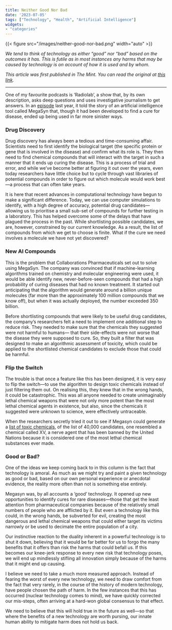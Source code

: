 ```yaml
---
title: Neither Good Nor Bad
date: '2023-07-05'
tags: ["Technology", "Health", "Artificial Intelligence"]
widgets: 
- "categories"
---
```


{{< figure src="/images/neither-good-nor-bad.png" width="auto" >}}

*We tend to think of technology as either “good” nor “bad” based on the outcomes it has. This is futile as in most instances any harms that may be caused by technology is on account of how it is used and by whom.*

<!--more-->
*This article was first published in The Mint. You can read the original at [this link](https://www.livemint.com/opinion/online-views/even-health-ai-can-be-risky-but-innovation-must-win-11688483670606.html).*

---

One of my favourite podcasts is ‘Radiolab’, a show that, by its own description, asks deep questions and uses investigative journalism to get answers. In an [episode](https://www.radiolab.org/podcast/40000-recipes-murder/transcript) last year, it told the story of an artificial intelligence tool called MegaSyn that, though it had been developed to find a cure for disease, ended up being used in far more sinister ways.

### Drug Discovery

Drug discovery has always been a tedious and time-consuming affair. Scientists need to first identify the biological target (the specific protein or gene that is involved in the disease) and confirm what its role is. They then need to find chemical compounds that will interact with the target in such a manner that it ends up curing the disease. This is a process of trial and error, and while we’ve become better at figuring it out over the years, even today researchers have little choice but to cycle through vast libraries of potential compounds in order to figure out which molecule would work best—a process that can often take years.

It is here that recent advances in computational technology have begun to make a significant difference. Today, we can use computer simulations to identify, with a high degree of accuracy, potential drug candidates—allowing us to prioritise a small sub-set of compounds for further testing in a laboratory. This has helped overcome some of the delays that have plagued the process in the past. While shortlisting possible candidates, we are, however, constrained by our current knowledge. As a result, the list of compounds from which we get to choose is finite. What if the cure we need involves a molecule we have not yet discovered?

### New AI Compounds

This is the problem that Collaborations Pharmaceuticals set out to solve using MegaSyn. The company was convinced that if machine-learning algorithms trained on chemistry and molecular engineering were used, it would be able identify new, never-before-seen compounds that had a high probability of curing diseases that had no known treatment. It started out anticipating that the algorithm would generate around a billion unique molecules (far more than the approximately 100 million compounds that we know off), but when it was actually deployed, the number exceeded 350 billion.

Before shortlisting compounds that were likely to be useful drug candidates, the company’s researchers felt a need to implement one additional step to reduce risk. They needed to make sure that the chemicals they suggested were not harmful to humans— that their side-effects were not worse that the disease they were supposed to cure. So, they built a filter that was designed to make an algorithmic assessment of toxicity, which could be applied to the shortlisted chemical candidates to exclude those that could be harmful.

### Flip the Switch

The trouble is that once a feature like this has been designed, it is very easy to flip the switch—to use the algorithm to design toxic chemicals instead of just filtering them out. On realising this, they knew that in the wrong hands, it could be catastrophic. This was all anyone needed to create unimaginably lethal chemical weapons that were not only more potent than the most lethal chemical agents in existence, but also, since the chemicals it suggested were unknown to science, were effectively untraceable.

When the researchers secretly tried it out to see if Megasyn could generate a [list of toxic chemicals](https://www.ncbi.nlm.nih.gov/pmc/articles/PMC9544280/), of the list of 40,000 candidates, one resembled a chemical called XV, a nerve agent that has been banned by the United Nations because it is considered one of the most lethal chemical substances ever made.

### Good or Bad?

One of the ideas we keep coming back to in this column is the fact that technology is amoral. As much as we might try and paint a given technology as good or bad, based on our own personal experience or anecdotal evidence, the reality more often than not is something else entirely.

Megasyn was, by all accounts a ‘good’ technology. It opened up new opportunities to identify cures for rare diseases—those that get the least attention from pharmaceutical companies because of the relatively small numbers of people who are afflicted by it. But even a technology like this could, in the wrong hands, be subverted for evil, creating the most dangerous and lethal chemical weapons that could either target its victims narrowly or be used to decimate the entire population of a city.

Our instinctive reaction to the duality inherent in a powerful technology is to shut it down, believing that it would be far better for us to forgo the many benefits that it offers than risk the harms that could befall us. If this becomes our knee-jerk response to every new risk that technology poses, we will end up mindlessly stifling all innovation simply because of the harms that it might end up causing.

I believe we need to take a much more measured approach. Instead of fearing the worst of every new technology, we need to draw comfort from the fact that very rarely, in the course of the history of modern technology, have people chosen the path of harm. In the few instances that this has occurred (nuclear technology comes to mind), we have quickly corrected our mis-steps, often arriving at a hard-won global consensus to that effect.

We need to believe that this will hold true in the future as well—so that where the benefits of a new technology are worth pursing, our innate human ability to mitigate harm does not hold us back.
